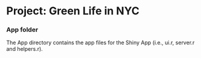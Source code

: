 # Project: Green Life in NYC
### App folder

The App directory contains the app files for the Shiny App (i.e., ui.r, server.r and helpers.r).

